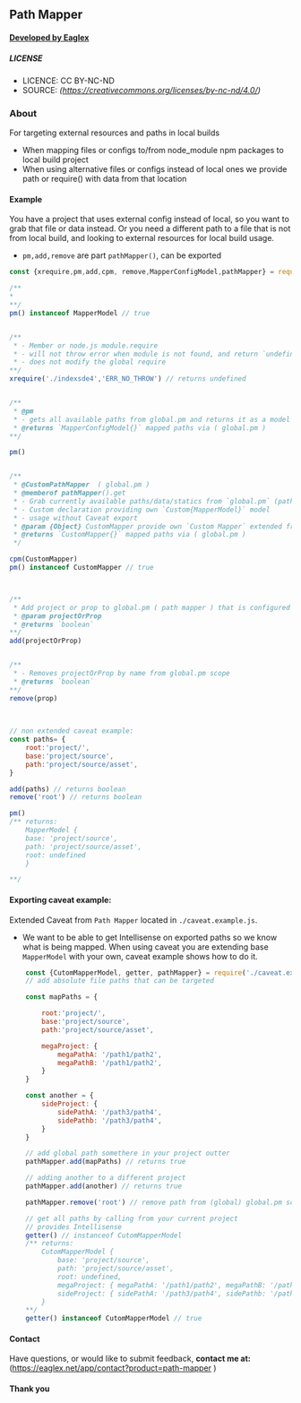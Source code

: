 ## Path Mapper 
####  [ Developed by Eaglex ](http://eaglex.net)

##### LICENSE
* LICENCE: CC BY-NC-ND
* SOURCE: _(https://creativecommons.org/licenses/by-nc-nd/4.0/)_


### About
For targeting external resources and paths in local builds
* When mapping files or configs to/from node_module npm packages to local build project
* When using alternative files or configs instead of local ones we provide path or require() with data from that location


#### Example
You have a project that uses external config instead of local, so you want to grab that file or data  instead. Or you need a different path to a file that is not from local build, and looking to external resources for local build usage.

* `pm,add,remove` are part `pathMapper()`, can be exported   

```js
const {xrequire,pm,add,cpm, remove,MapperConfigModel,pathMapper} = require('path-mapper')

/**
* 
**/
pm() instanceof MapperModel // true


/**
 * - Member or node.js module.require
 * - will not throw error when module is not found, and return `undefined`
 * - does not modify the global require
**/
xrequire('./indexsde4','ERR_NO_THROW') // returns undefined


/**
 * @pm
 * - gets all available paths from global.pm and returns it as a model of MapperConfigModel{}
 * @returns `MapperConfigModel{}` mapped paths via ( global.pm )
**/

pm()


/**
 * @CustomPathMapper  ( global.pm )
 * @memberof pathMapper().get
 * - Grab currently available paths/data/statics from `global.pm` (path mapper) scope
 * - Custom declaration providing own `Custom{MapperModel}` model
 * - usage without Caveat export
 * @param {Object} CustomMapper provide own `Custom Mapper` extended from  `require('path-mapper').MapperModel`
 * @returns `CustomMapper{}` mapped paths via ( global.pm )
 */

cpm(CustomMapper) 
pm() instanceof CustomMapper // true



/**
 * Add project or prop to global.pm ( path mapper ) that is configured to accept those properties in MapperConfigModel{}
 * @param projectOrProp
 * @returns `boolean`
**/
add(projectOrProp)


/**
 * - Removes projectOrProp by name from global.pm scope
 * @returns `boolean`
**/
remove(prop)

  
  
// non extended caveat example:     
const paths= {
    root:'project/',
    base:'project/source',
    path:'project/source/asset',
}

add(paths) // returns boolean
remove('root') // returns boolean

pm()
/** returns:
    MapperModel {
    base: 'project/source',
    path: 'project/source/asset',
    root: undefined
    }

**/

```


#### Exporting caveat example:
Extended Caveat from `Path Mapper` located in `./caveat.example.js`.
* We want to be able to get Intellisense on exported paths so we know what is being mapped. When using caveat you are extending base `MapperModel` with your own, caveat example shows how to do it. 

```js
    const {CutomMapperModel, getter, pathMapper} = require('./caveat.example') // << extended from `path-mapper`
    // add absolute file paths that can be targeted

    const mapPaths = {

        root:'project/',
        base:'project/source',
        path:'project/source/asset',

        megaProject: {
            megaPathA: '/path1/path2',
            megaPathB: '/path1/path2',
        }
    }

    const another = {
        sideProject: {
            sidePathA: '/path3/path4',
            sidePathb: '/path3/path4',
        }
    }

    // add global path somethere in your project outter  
    pathMapper.add(mapPaths) // returns true

    // adding another to a different project
    pathMapper.add(another) // returns true

    pathMapper.remove('root') // remove path from (global) global.pm scope 

    // get all paths by calling from your current project
    // provides Intellisense
    getter() // instanceof CutomMapperModel
    /** returns:
        CutomMapperModel {
            base: 'project/source',
            path: 'project/source/asset',
            root: undefined,
            megaProject: { megaPathA: '/path1/path2', megaPathB: '/path1/path2' },
            sideProject: { sidePathA: '/path3/path4', sidePathb: '/path3/path4' }
        }
    **/
    getter() instanceof CutomMapperModel // true

```


#### Contact

Have questions, or would like to submit feedback, **contact me at:** (https://eaglex.net/app/contact?product=path-mapper )

#### Thank you